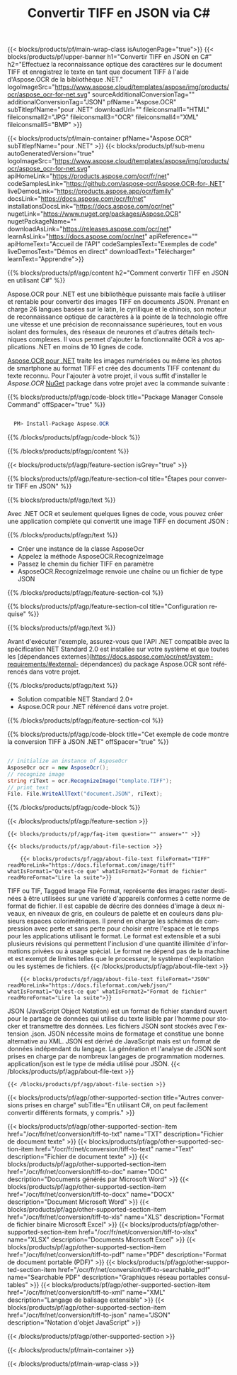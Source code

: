 ﻿---
title: Convertir TIFF en JSON via C# 
weight: 3920
url: /fr/net/conversion/tiff-to-json/ 
lang: fr
langdirlevel: 2
locales: ja,it,ru,de,es,fr,nl,id,lt,pl,pt,vi,tr,ko
description: Exemple de code pour la conversion TIFF vers JSON C#. Utilisez le code d'exemple d'API pour les fichiers batch TIFF vers la conversion JSON dans VB.NET, Asp.NET ou toute application basée sur .NET.
---

{{< blocks/products/pf/main-wrap-class isAutogenPage="true">}}
{{< blocks/products/pf/upper-banner h1="Convertir TIFF en JSON en C#" h2="Effectuez la reconnaissance optique des caractères sur le document TIFF et enregistrez le texte en tant que document TIFF à l'aide d'Aspose.OCR de la bibliothèque .NET." logoImageSrc="https://www.aspose.cloud/templates/aspose/img/products/ocr/aspose_ocr-for-net.svg" sourceAdditionalConversionTag="" additionalConversionTag="JSON" pfName="Aspose.OCR" subTitlepfName="pour .NET" downloadUrl="" fileiconsmall1="HTML" fileiconsmall2="JPG" fileiconsmall3="OCR" fileiconsmall4="XML" fileiconsmall5="BMP" >}}


{{< blocks/products/pf/main-container pfName="Aspose.OCR" subTitlepfName="pour .NET" >}}
{{< blocks/products/pf/sub-menu autoGeneratedVersion="true" logoImageSrc="https://www.aspose.cloud/templates/aspose/img/products/ocr/aspose_ocr-for-net.svg" apiHomeLink="https://products.aspose.com/ocr/fr/net" codeSamplesLink="https://github.com/aspose-ocr/Aspose.OCR-for-.NET" liveDemosLink="https://products.aspose.app/ocr/family" docsLink="https://docs.aspose.com/ocr/fr/net" installationsDocsLink="https://docs.aspose.com/ocr/net" nugetLink="https://www.nuget.org/packages/Aspose.OCR" nugetPackageName="" downloadAsLink="https://releases.aspose.com/ocr/net" learnAsLink="https://docs.aspose.com/ocr/net" apiReference="" apiHomeText="Accueil de l'API" codeSamplesText="Exemples de code" liveDemosText="Démos en direct" downloadText="Télécharger" learnText="Apprendre">}}

{{% blocks/products/pf/agp/content h2="Comment convertir TIFF en JSON en utilisant C#" %}}

Aspose.OCR pour .NET est une bibliothèque puissante mais facile à utiliser et rentable pour convertir des images TIFF en documents JSON. Prenant en charge 26 langues basées sur le latin, le cyrillique et le chinois, son moteur de reconnaissance optique de caractères à la pointe de la technologie offre une vitesse et une précision de reconnaissance supérieures, tout en vous isolant des formules, des réseaux de neurones et d'autres détails techniques complexes. Il vous permet d'ajouter la fonctionnalité OCR à vos applications .NET en moins de 10 lignes de code.

[Aspose.OCR pour .NET](https://products.aspose.com/ocr/net)
 traite les images numérisées ou même les photos de smartphone au format TIFF et crée des documents TIFF contenant du texte reconnu. Pour l'ajouter à votre projet, il vous suffit d'installer le *Aspose.OCR*
 [NuGet](https://www.nuget.org/packages/aspose.ocr)
 package dans votre projet avec la commande suivante :

{{% blocks/products/pf/agp/code-block title="Package Manager Console Command" offSpacer="true" %}}

```cs

  PM> Install-Package Aspose.OCR

```

{{% /blocks/products/pf/agp/code-block %}}

{{% /blocks/products/pf/agp/content %}}

{{< blocks/products/pf/agp/feature-section isGrey="true" >}}

{{% blocks/products/pf/agp/feature-section-col title="Étapes pour convertir TIFF en JSON" %}}

{{% blocks/products/pf/agp/text %}}

Avec .NET OCR et seulement quelques lignes de code, vous pouvez créer une application complète qui convertit une image TIFF en document JSON :

{{% /blocks/products/pf/agp/text %}}

+ Créer une instance de la classe AsposeOcr
+ Appelez la méthode AsposeOCR.RecognizeImage
+ Passez le chemin du fichier TIFF en paramètre
+ AsposeOCR.RecognizeImage renvoie une chaîne ou un fichier de type JSON

{{% /blocks/products/pf/agp/feature-section-col %}}

{{% blocks/products/pf/agp/feature-section-col title="Configuration requise" %}}

{{% blocks/products/pf/agp/text %}}

Avant d'exécuter l'exemple, assurez-vous que l'API .NET compatible avec la spécification NET Standard 2.0 est installée sur votre système et que toutes les [dépendances externes](https://docs.aspose.com/ocr/net/system-requirements/#external- dépendances) du package Aspose.OCR sont référencés dans votre projet.

{{% /blocks/products/pf/agp/text %}}

- Solution compatible NET Standard 2.0+
- Aspose.OCR pour .NET référencé dans votre projet.

{{% /blocks/products/pf/agp/feature-section-col %}}

{{% blocks/products/pf/agp/code-block title="Cet exemple de code montre la conversion TIFF à JSON .NET" offSpacer="true" %}}

```cs

// initialize an instance of AsposeOcr
AsposeOcr ocr = new AsposeOcr();
// recognize image
string riText = ocr.RecognizeImage("template.TIFF");
// print text
File. File.WriteAllText("document.JSON", riText);

```

{{% /blocks/products/pf/agp/code-block %}}

{{< /blocks/products/pf/agp/feature-section >}}

    {{< blocks/products/pf/agp/faq-item question="" answer="" >}}

    {{< blocks/products/pf/agp/about-file-section >}}
       
        {{< blocks/products/pf/agp/about-file-text fileFormat="TIFF" readMoreLink="https://docs.fileformat.com/image/tiff" whatIsFormat1="Qu'est-ce que" whatIsFormat2="Format de fichier" readMoreFormat="Lire la suite">}}
TIFF ou TIF, Tagged Image File Format, représente des images raster destinées à être utilisées sur une variété d'appareils conformes à cette norme de format de fichier. Il est capable de décrire des données d'image à deux niveaux, en niveaux de gris, en couleurs de palette et en couleurs dans plusieurs espaces colorimétriques. Il prend en charge les schémas de compression avec perte et sans perte pour choisir entre l'espace et le temps pour les applications utilisant le format. Le format est extensible et a subi plusieurs révisions qui permettent l'inclusion d'une quantité illimitée d'informations privées ou à usage spécial. Le format ne dépend pas de la machine et est exempt de limites telles que le processeur, le système d'exploitation ou les systèmes de fichiers.
        {{< /blocks/products/pf/agp/about-file-text >}}

        {{< blocks/products/pf/agp/about-file-text fileFormat="JSON" readMoreLink="https://docs.fileformat.com/web/json/" whatIsFormat1="Qu'est-ce que" whatIsFormat2="Format de fichier" readMoreFormat="Lire la suite">}}
JSON (JavaScript Object Notation) est un format de fichier standard ouvert pour le partage de données qui utilise du texte lisible par l'homme pour stocker et transmettre des données. Les fichiers JSON sont stockés avec l'extension .json. JSON nécessite moins de formatage et constitue une bonne alternative au XML. JSON est dérivé de JavaScript mais est un format de données indépendant du langage. La génération et l'analyse de JSON sont prises en charge par de nombreux langages de programmation modernes. application/json est le type de média utilisé pour JSON.
        {{< /blocks/products/pf/agp/about-file-text >}}

    {{< /blocks/products/pf/agp/about-file-section >}}

<!-- aboutfile Ends -->

{{< blocks/products/pf/agp/other-supported-section title="Autres conversions prises en charge" subTitle="En utilisant C#, on peut facilement convertir différents formats, y compris." >}}

{{< blocks/products/pf/agp/other-supported-section-item href="/ocr/fr/net/conversion/tiff-to-txt" name="TXT" description="Fichier de document texte" >}}
{{< blocks/products/pf/agp/other-supported-section-item href="/ocr/fr/net/conversion/tiff-to-text" name="Text" description="Fichier de document texte" >}}
{{< blocks/products/pf/agp/other-supported-section-item href="/ocr/fr/net/conversion/tiff-to-doc" name="DOC" description="Documents générés par Microsoft Word" >}}
{{< blocks/products/pf/agp/other-supported-section-item href="/ocr/fr/net/conversion/tiff-to-docx" name="DOCX" description="Document Microsoft Word" >}}
{{< blocks/products/pf/agp/other-supported-section-item href="/ocr/fr/net/conversion/tiff-to-xls" name="XLS" description="Format de fichier binaire Microsoft Excel" >}}
{{< blocks/products/pf/agp/other-supported-section-item href="/ocr/fr/net/conversion/tiff-to-xlsx" name="XLSX" description="Documents Microsoft Excel" >}}
{{< blocks/products/pf/agp/other-supported-section-item href="/ocr/fr/net/conversion/tiff-to-pdf" name="PDF" description="Format de document portable (PDF)" >}}
{{< blocks/products/pf/agp/other-supported-section-item href="/ocr/fr/net/conversion/tiff-to-searchable_pdf" name="Searchable PDF" description="Graphiques réseau portables consultables" >}}
{{< blocks/products/pf/agp/other-supported-section-item href="/ocr/fr/net/conversion/tiff-to-xml" name="XML" description="Langage de balisage extensible" >}}
{{< blocks/products/pf/agp/other-supported-section-item href="/ocr/fr/net/conversion/tiff-to-json" name="JSON" description="Notation d'objet JavaScript" >}}

{{< /blocks/products/pf/agp/other-supported-section >}}

{{< /blocks/products/pf/main-container >}}
    
{{< /blocks/products/pf/main-wrap-class >}}
